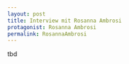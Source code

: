 ```yaml
---
layout: post
title: Interview mit Rosanna Ambrosi
protagonist: Rosanna Ambrosi
permalink: RosannaAmbrosi
---
```

tbd